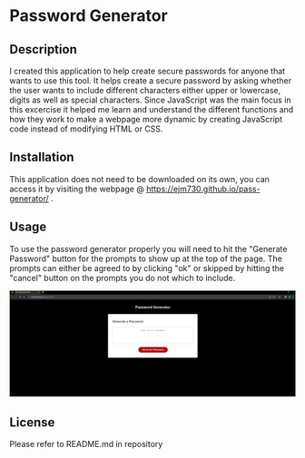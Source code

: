 # Password Generator

## Description

I created this application to help create secure passwords for anyone that wants to use this tool. It helps create a secure password by asking whether the user wants to include different characters either upper or lowercase, digits as well as special characters. Since JavaScript was the main focus in this excercise it helped me learn and understand the different functions and how they work to make a webpage more dynamic by creating JavaScript code instead of modifying HTML or CSS.

## Installation

This application does not need to be downloaded on its own, you can access it by visiting the webpage @ <https://ejm730.github.io/pass-generator/> .

## Usage

To use the password generator properly you will need to hit the "Generate Password" button for the prompts to show up at the top of the page. The prompts can either be agreed to by clicking "ok" or skipped by hitting the "cancel" button on the prompts you do not which to include.

![Password Generator Screenshot](assets/password-generator-screenshot.PNG)




## License

Please refer to README.md in repository
